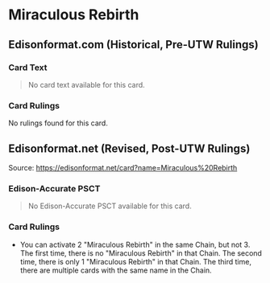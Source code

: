 # Miraculous Rebirth

## Edisonformat.com (Historical, Pre-UTW Rulings)

### Card Text

> No card text available for this card.

### Card Rulings

No rulings found for this card.

## Edisonformat.net (Revised, Post-UTW Rulings)

Source: https://edisonformat.net/card?name=Miraculous%20Rebirth

### Edison-Accurate PSCT

> No Edison-Accurate PSCT available for this card.

### Card Rulings

*   You can activate 2 "Miraculous Rebirth" in the same Chain, but not 3.
The first time, there is no "Miraculous Rebirth" in that Chain.
The second time, there is only 1 "Miraculous Rebirth" in that Chain.
The third time, there are multiple cards with the same name in the Chain.
            